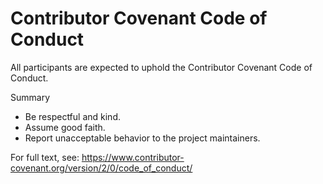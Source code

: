 # Contributor Covenant Code of Conduct

All participants are expected to uphold the Contributor Covenant Code of Conduct.

Summary

- Be respectful and kind.
- Assume good faith.
- Report unacceptable behavior to the project maintainers.

For full text, see: https://www.contributor-covenant.org/version/2/0/code_of_conduct/
